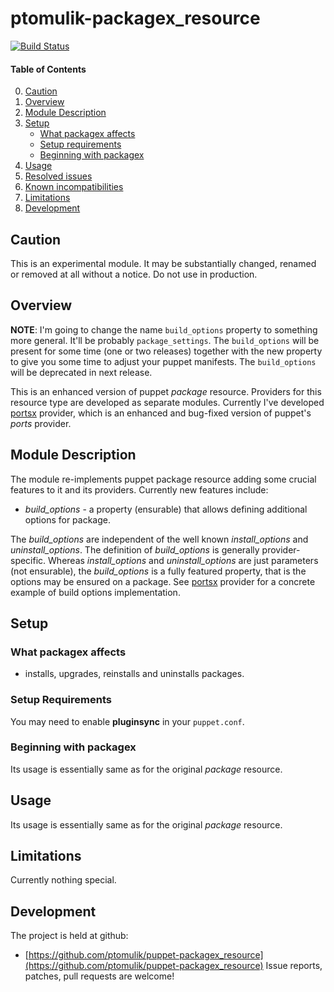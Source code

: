# ptomulik-packagex\_resource

[![Build Status](https://travis-ci.org/ptomulik/puppet-packagex_resource.png?branch=master)](https://travis-ci.org/ptomulik/puppet-packagex_resource)

#### Table of Contents

0. [Caution](#caution)
1. [Overview](#overview)
2. [Module Description](#module-description)
3. [Setup](#setup)
    * [What packagex affects](#what-packagex-affects)
    * [Setup requirements](#setup-requirements)
    * [Beginning with packagex](#beginning-with-packagex)
4. [Usage](#usage)
5. [Resolved issues](#resolved-issues)
6. [Known incompatibilities](#known-incompatibilities)
7. [Limitations](#limitations)
8. [Development](#development)

## Caution

This is an experimental module. It may be substantially changed, renamed or
removed at all without a notice. Do not use in production.

## Overview

**NOTE**: I'm going to change the name `build_options` property to something
more general. It'll be probably `package_settings`. The `build_options` will be
present for some time (one or two releases) together with the new property to
give you some time to adjust your puppet manifests. The `build_options` will be
deprecated in next release.

This is an enhanced version of puppet *package* resource. Providers for this
resource type are developed as separate modules. Currently I've developed
[portsx](https://github.com/ptomulik/puppet-packagex_portsx) provider, which is
an enhanced and bug-fixed version of puppet's *ports* provider.

## Module Description

The module re-implements puppet package resource adding some crucial features
to it and its providers. Currently new features include:

  * *build_options* - a property (ensurable) that allows defining additional
    options for package.

The *build_options* are independent of the well known *install_options* and
*uninstall_options*. The definition of *build_options* is generally
provider-specific. Whereas *install_options* and *uninstall_options* are just
parameters (not ensurable), the *build_options* is a fully featured property,
that is the options may be ensured on a package. See
[portsx](https://github.com/ptomulik/puppet-packagex_portsx) provider for a
concrete example of build options implementation.

## Setup

### What packagex affects

* installs, upgrades, reinstalls and uninstalls packages.

### Setup Requirements

You may need to enable **pluginsync** in your `puppet.conf`.

### Beginning with packagex

Its usage is essentially same as for the original *package* resource. 

## Usage

Its usage is essentially same as for the original *package* resource. 

## Limitations

Currently nothing special.

## Development
The project is held at github:
* [https://github.com/ptomulik/puppet-packagex_resource](https://github.com/ptomulik/puppet-packagex_resource)
Issue reports, patches, pull requests are welcome!
